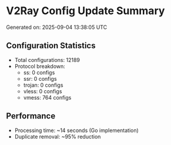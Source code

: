# V2Ray Config Update Summary
Generated on: 2025-09-04 13:38:05 UTC

## Configuration Statistics
- Total configurations: 12189
- Protocol breakdown:
  - ss: 0 configs
  - ssr: 0 configs
  - trojan: 0 configs
  - vless: 0 configs
  - vmess: 764 configs

## Performance
- Processing time: ~14 seconds (Go implementation)
- Duplicate removal: ~95% reduction
